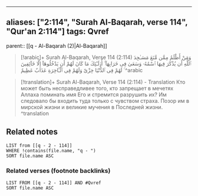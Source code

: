 
---
aliases: ["2:114", "Surah Al-Baqarah, verse 114", "Qur'an 2:114"]
tags: Qvref
---

parent:: [[q - Al-Baqarah (2)|Al-Baqarah]]

> [!arabic]+ Surah Al-Baqarah, Verse 114 (2:114)
> <span class="quran-arabic">وَمَنْ أَظْلَمُ مِمَّن مَّنَعَ مَسَـٰجِدَ ٱللَّهِ أَن يُذْكَرَ فِيهَا ٱسْمُهُۥ وَسَعَىٰ فِى خَرَابِهَآ ۚ أُو۟لَـٰٓئِكَ مَا كَانَ لَهُمْ أَن يَدْخُلُوهَآ إِلَّا خَآئِفِينَ ۚ لَهُمْ فِى ٱلدُّنْيَا خِزْىٌ وَلَهُمْ فِى ٱلْـَٔاخِرَةِ عَذَابٌ عَظِيمٌ</span>
^arabic

> [!translation]+ Surah Al-Baqarah, Verse 114 (2:114) - Translation
> Кто может быть несправедливее того, кто запрещает в мечетях Аллаха поминать имя Его и стремится разрушить их? Им следовало бы входить туда только с чувством страха. Позор им в мирской жизни и великие мучения в Последней жизни.
^translation



## Related notes
```dataview
LIST from [[q - 2 - 114]]
WHERE !contains(file.name, "q - ")
SORT file.name ASC
```

### Related verses (footnote backlinks)
```dataview
LIST FROM [[q - 2 - 114]] AND #Qvref
SORT file.name ASC
```

